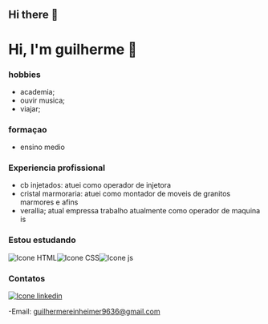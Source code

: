 ## Hi there 👋

<!--
**gui-reinheimer/gui-reinheimer** is a ✨ _special_ ✨ repository because its `README.md` (this file) appears on your GitHub profile.

Here are some ideas to get you started:

- 🔭 I’m currently working on ...
- 🌱 I’m currently learning ...
- 👯 I’m looking to collaborate on ...
- 🤔 I’m looking for help with ...
- 💬 Ask me about ...
- 📫 How to reach me: ...
- 😄 Pronouns: ...
- ⚡ Fun fact: ...
-->

# Hi, I'm guilherme 👋

### hobbies 
- academia;
- ouvir musica;
- viajar;

### formaçao

- ensino medio

### Experiencia profissional

- cb injetados: atuei como operador de injetora
- cristal marmoraria: atuei como montador de moveis de granitos marmores e afins
- verallia; atual empressa trabalho atualmente como operador de maquina is 

### Estou estudando
![Icone HTML ](https://img.icons8.com/?size=50&id=20909&format=png&color=000000)![Icone CSS ](https://img.icons8.com/?size=50&id=11935&format=png&color=000000)![Icone js ](https://img.icons8.com/?size=50&id=108784&format=png&color=000000)

### Contatos

[![Icone linkedin](https://img.icons8.com/?size=50&id=13930&format=png&color=000000)](https://www.linkedin.com/in/guilherme-reinheimer-47657219b/)

-Email: guilhermereinheimer9636@gmail.com
